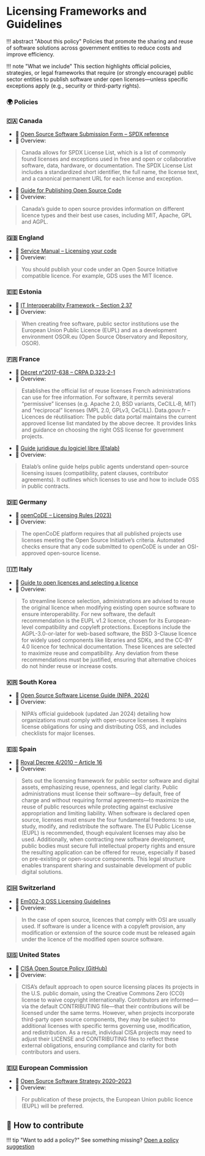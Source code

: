 # Licensing Frameworks and Guidelines

!!! abstract "About this policy"
      Policies that promote the sharing and reuse of software solutions across government entities to reduce costs and improve efficiency.
  
!!! note "What we include"
      This section highlights official policies, strategies, or legal frameworks that require (or strongly encourage) public sector entities to publish software under open licenses—unless specific exceptions apply (e.g., security or third-party rights).
      
### 🌍  Policies

### 🇨🇦 Canada

* 🔗 [Open Source Software Submission Form – SPDX reference](https://code.open.canada.ca/en/open-source-software-form.html)
* 📄 Overview:
> Canada allows for SPDX License List, which is a list of commonly found licenses and exceptions used in free and open or collaborative software, data, hardware, or documentation. The SPDX License List includes a standardized short identifier, the full name, the license text, and a canonical permanent URL for each license and exception.

* 🔗 [Guide for Publishing Open Source Code](https://www.canada.ca/en/government/system/digital-government/digital-government-innovations/open-source-software/guide-for-publishing-open-source-code.html)
* 📄 Overview:
> Canada’s guide to open source provides information on different licence types and their best use cases, including MIT, Apache, GPL and AGPL.

### 🇬🇧 England

* 🔗 [Service Manual – Licensing your code](https://www.gov.uk/service-manual/technology/making-source-code-open-and-reusable#:~:text=You%20should%20make%20your%20code,such%20as%20a%20development%20agency)
* 📄 Overview:
> You should publish your code under an Open Source Initiative compatible licence. For example, GDS uses the MIT licence.

### 🇪🇪 Estonia

* 🔗 [IT Interoperability Framework – Section 2.37](https://www.stat.ee/sites/default/files/2022-11/Estonian%20IT%20Interoperability%20Framework%20-%20Abridgement%20of%20Version%203.0.pdf)
* 📄 Overview:
> When creating free software, public sector institutions use the European Union Public Licence (EUPL) and as a development environment OSOR.eu (Open Source Observatory and Repository, OSOR).

### 🇫🇷 France

* 🔗 [Décret n°2017-638 – CRPA D.323-2-1](https://www.legifrance.gouv.fr/jorf/article_jo/JORFARTI000034502563)
* 📄 Overview:
> Establishes the official list of reuse licenses French administrations can use for free information. For software, it permits several “permissive” licenses (e.g. Apache 2.0, BSD variants, CeCILL‑B, MIT) and “reciprocal” licenses (MPL 2.0, GPLv3, CeCILL).
> Data.gouv.fr – Licences de réutilisation: The public data portal maintains the current approved license list mandated by the above decree. It provides links and guidance on choosing the right OSS license for government projects.

* 🔗 [Guide juridique du logiciel libre (Etalab)](https://www.etalab.gouv.fr/accompagnement-logiciels-libres/#:~:text=,clauses%20juridiques%20de%20votre%20march%C3%A9)
* 📄 Overview:
> Etalab’s online guide helps public agents understand open-source licensing issues (compatibility, patent clauses, contributor agreements). It outlines which licenses to use and how to include OSS in public contracts.

### 🇩🇪 Germany

* 🔗 [openCoDE – Licensing Rules (2023)](https://opencode.de/en/about-opencode)
* 📄 Overview:
> The openCoDE platform requires that all published projects use licenses meeting the Open Source Initiative’s criteria. Automated checks ensure that any code submitted to openCoDE is under an OSI-approved open-source license.

### 🇮🇹 Italy

* 🔗 [Guide to open licences and selecting a licence](https://docs.italia.it/italia/developers-italia/gl-acquisition-and-reuse-software-for-pa-docs/en/stabile/software-reuse/open-licences-and-selecting-a-licence.html#choosing-a-licence)
* 📄 Overview:
> To streamline licence selection, administrations are advised to reuse the original licence when modifying existing open source software to ensure interoperability. For new software, the default recommendation is the EUPL v1.2 licence, chosen for its European-level compatibility and copyleft protections. Exceptions include the AGPL-3.0-or-later for web-based software, the BSD 3-Clause licence for widely used components like libraries and SDKs, and the CC-BY 4.0 licence for technical documentation. These licences are selected to maximize reuse and compatibility. Any deviation from these recommendations must be justified, ensuring that alternative choices do not hinder reuse or increase costs.



### 🇰🇷 South Korea

* 🔗 [Open Source Software License Guide (NIPA, 2024)](https://www.oss.kr/oss_guide/show/9a73fa3c-c233-4e8b-8527-7d57ed7218f7#:~:text=,%EA%B0%9C%EB%B0%9C%EA%B3%BC%20%EC%B6%9C%EC%8B%9C%EA%B0%80%20%EC%A6%9D%EA%B0%80%ED%95%A8%EC%97%90%20%EB%94%B0%EB%9D%BC%20%EC%98%A4%ED%94%88%EC%86%8C%EC%8A%A4SW)
* 📄 Overview:
> NIPA’s official guidebook (updated Jan 2024) detailing how organizations must comply with open-source licenses. It explains license obligations for using and distributing OSS, and includes checklists for major licenses.

### 🇪🇸 Spain

* 🔗 [Royal Decree 4/2010 – Article 16](https://www.boe.es/buscar/act.php?id=BOE-A-2010-1331)
* 📄 Overview:
> Sets out the licensing framework for public sector software and digital assets, emphasizing reuse, openness, and legal clarity. Public administrations must license their software—by default, free of charge and without requiring formal agreements—to maximize the reuse of public resources while protecting against exclusive appropriation and limiting liability.
> When software is declared open source, licenses must ensure the four fundamental freedoms: to use, study, modify, and redistribute the software. The EU Public License (EUPL) is recommended, though equivalent licenses may also be used. Additionally, when contracting new software development, public bodies must secure full intellectual property rights and ensure the resulting application can be offered for reuse, especially if based on pre-existing or open-source components. This legal structure enables transparent sharing and sustainable development of public digital solutions.

### 🇨🇭 Switzerland

* 🔗 [Em002-3 OSS Licensing Guidelines](https://www.bk.admin.ch/bk/en/home/digitale-transformation-ikt-lenkung/bundesarchitektur/open_source_software/hilfsmittel_oss.html)
* 📄 Overview:
> In the case of open source, licences that comply with OSI are usually used. If software is under a licence with a copyleft provision, any modification or extension of the source code must be released again under the licence of the modified open source software.

### 🇺🇸 United States

* 🔗 [CISA Open Source Policy (GitHub)](https://github.com/cisagov/development-guide/blob/develop/open-source-policy/policy.md)
* 📄 Overview:
> CISA’s default approach to open source licensing places its projects in the U.S. public domain, using the Creative Commons Zero (CC0) license to waive copyright internationally. Contributors are informed—via the default CONTRIBUTING file—that their contributions will be licensed under the same terms. However, when projects incorporate third-party open source components, they may be subject to additional licenses with specific terms governing use, modification, and redistribution. As a result, individual CISA projects may need to adjust their LICENSE and CONTRIBUTING files to reflect these external obligations, ensuring compliance and clarity for both contributors and users.

### 🇪🇺 European Commission

* 🔗 [Open Source Software Strategy 2020–2023](https://commission.europa.eu/document/download/97e59978-42c0-4b4a-9406-8f1a86837530_en?filename=en_ec_open_source_strategy_2020-2023.pdf)
* 📄 Overview:
> For publication of these projects, the European Union public licence (EUPL) will be preferred.


## 🤝 How to contribute
  
!!! tip "Want to add a policy?"
      See something missing? [Open a policy suggestion](https://github.com/EL-BID/OSS_policies/issues/new?template=policy-suggestion.yml)
